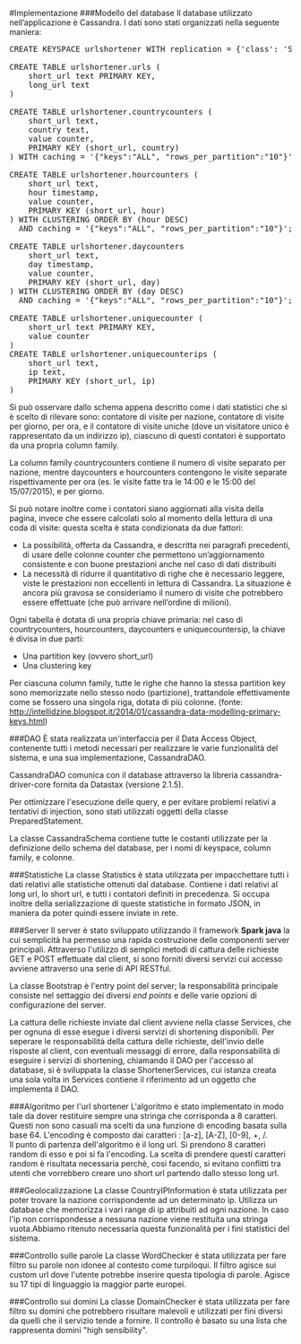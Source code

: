 #Implementazione
###Modello del database
Il database utilizzato nell’applicazione è Cassandra. I dati sono stati organizzati nella seguente maniera:
<pre>
CREATE KEYSPACE urlshortener WITH replication = {'class': 'SimpleStrategy', 'replication_factor': '1'}  AND durable_writes = true;

CREATE TABLE urlshortener.urls (
    short_url text PRIMARY KEY,
    long_url text
)

CREATE TABLE urlshortener.countrycounters (
    short_url text,
    country text,
    value counter,
    PRIMARY KEY (short_url, country)
) WITH caching = '{"keys":"ALL", "rows_per_partition":"10"}';

CREATE TABLE urlshortener.hourcounters (
    short_url text,
    hour timestamp,
    value counter,
    PRIMARY KEY (short_url, hour)
) WITH CLUSTERING ORDER BY (hour DESC) 
  AND caching = '{"keys":"ALL", "rows_per_partition":"10"}';

CREATE TABLE urlshortener.daycounters
    short_url text,
    day timestamp,
    value counter,
    PRIMARY KEY (short_url, day)
) WITH CLUSTERING ORDER BY (day DESC) 
  AND caching = '{"keys":"ALL", "rows_per_partition":"10"}';
   
CREATE TABLE urlshortener.uniquecounter (
    short_url text PRIMARY KEY,
    value counter
)
CREATE TABLE urlshortener.uniquecounterips (
    short_url text,
    ip text,
    PRIMARY KEY (short_url, ip)
)
</pre>
Si può osservare dallo schema appena descritto come i dati statistici che si è scelto di rilevare sono: contatore di visite per nazione, contatore di visite per giorno, per ora, e il contatore di visite uniche (dove un visitatore unico è rappresentato da un indirizzo ip), ciascuno di questi contatori è supportato da una propria column family.

La column family countrycounters contiene il numero di visite separato per nazione, mentre daycounters e hourcounters contengono le visite separate rispettivamente per ora (es. le visite fatte tra le 14:00 e le 15:00 del 15/07/2015), e per giorno.

Si può notare inoltre come i contatori siano aggiornati alla visita della pagina, invece che essere calcolati solo al momento della lettura di una coda di visite: questa scelta è stata condizionata da due fattori:
- La possibilità, offerta da Cassandra, e descritta nei paragrafi precedenti, di usare delle colonne counter che permettono un’aggiornamento consistente e con buone prestazioni anche nel caso di dati distribuiti
- La necessità di ridurre il quantitativo di righe che è necessario leggere, viste le prestazioni non eccellenti in lettura di Cassandra. La situazione è ancora più gravosa se consideriamo il numero di visite che potrebbero essere effettuate (che può arrivare nell’ordine di milioni).

Ogni tabella è dotata di una propria chiave primaria: nel caso di countrycounters, hourcounters, daycounters e uniquecountersip, la chiave è divisa in due parti:
 - Una partition key (ovvero short_url)
 - Una clustering key

Per ciascuna column family, tutte le righe che hanno la stessa partition key sono memorizzate nello stesso nodo (partizione), trattandole effettivamente come se fossero una singola riga, dotata di più colonne. (fonte: http://intellidzine.blogspot.it/2014/01/cassandra-data-modelling-primary-keys.html)

###DAO
È stata realizzata un'interfaccia per il Data Access Object, contenente tutti i metodi necessari per realizzare le varie funzionalità del sistema, e una sua implementazione, CassandraDAO.

CassandraDAO comunica con il database attraverso la libreria cassandra-driver-core fornita da Datastax (versione 2.1.5).

Per ottimizzare l'esecuzione delle query, e per evitare problemi relativi a tentativi di injection, sono stati utilizzati oggetti della classe PreparedStatement.

La classe CassandraSchema contiene tutte le costanti utilizzate per la definizione dello schema del database, per i nomi di keyspace, column family, e colonne.

###Statistiche
La classe Statistics è stata utilizzata per impacchettare tutti i dati relativi alle statistiche ottenuti dal database. Contiene i dati relativi al long url, lo short url, e tutti i contatori definiti in precedenza. Si occupa inoltre della serializzazione di queste statistiche in formato JSON, in maniera da poter quindi essere inviate in rete.

###Server
Il server è stato sviluppato utilizzando il framework **Spark java** la cui semplicità ha permesso una rapida costruzione delle componenti server principali. Attraverso l'utilizzo di semplici metodi di cattura delle richieste GET e POST effettuate dal client, si sono forniti diversi servizi cui accesso avviene attraverso una serie di API RESTful. 

La classe Bootstrap è l'entry point del server; la responsabilità principale consiste nel settaggio dei diversi *end points* e delle varie opzioni di configurazione del server.

La cattura delle richieste inviate dal client avviene nella classe Services, che per ognuna di esse esegue i diversi servizi di shortening disponibili. Per seperare le responsabilità della cattura delle richieste, dell'invio delle risposte al client, con eventuali messaggi di errore, dalla responsabilità di eseguire i servizi di shortening, chiamando il DAO per l'accesso al database, si è sviluppata la classe ShortenerServices, cui istanza creata una sola volta in Services contiene il riferimento ad un oggetto che implementa il DAO.

###Algoritmo per l'url shortener
L'algoritmo è stato implementato in modo tale da dover restituire sempre una stringa che corrisponda a 8 caratteri. Questi non sono casuali ma scelti da una funzione di encoding basata sulla base 64. L'encoding è composto dai caratteri : [a-z], [A-Z], [0-9], +, /.
<br>Il punto di partenza dell'algoritmo è il long url. Si prendono 8 caratteri random di esso e poi si fa l'encoding. La scelta di prendere questi caratteri random è risultata necessaria perchè, così facendo, si evitano conflitti tra utenti che vorrebbero creare uno short url partendo dallo stesso long url.

###Geolocalizzazione
La classe CountryIPInformation è stata utilizzata per poter trovare la nazione corrispondente ad un determinato ip. Utilizza un database che memorizza i vari range di ip attribuiti ad ogni nazione. In caso l'ip non corrispondesse a nessuna nazione viene restituita una stringa vuota.Abbiamo ritenuto necessaria questa funzionalità per i fini statistici del sistema.

###Controllo sulle parole
La classe WordChecker è stata utilizzata per fare filtro su parole non idonee al contesto come turpiloqui. Il filtro agisce sui custom url dove l'utente potrebbe inserire questa tipologia di parole. Agisce su 17 tipi di linguaggio la maggior parte europei.

###Controllo sui domini
La classe DomainChecker è stata utilizzata per fare filtro su domini che potrebbero risultare malevoli e utilizzati per fini diversi da quelli che il servizio tende a fornire. Il controllo è basato su una lista che rappresenta domini "high sensibility".